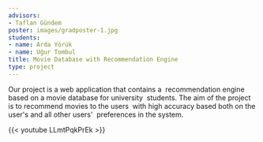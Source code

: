```yaml
---
advisors:
- Taflan Gündem
poster: images/gradposter-1.jpg
students:
- name: Arda Yörük
- name: Uğur Tombul
title: Movie Database with Recommendation Engine
type: project
---
```


Our project is a web application that contains a  recommendation engine based on a movie database for university  students. The aim of the project is to recommend movies to the users  with high accuracy based both on the user's and all other users'  preferences in the system.


{{< youtube LLmtPqkPrEk >}}
